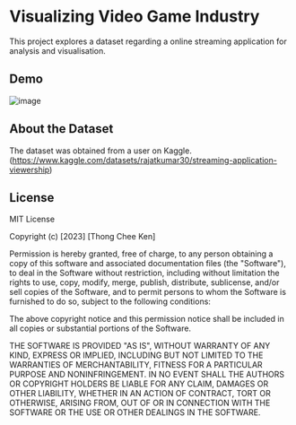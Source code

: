 # Visualizing Video Game Industry
This project explores a dataset regarding a online streaming application for analysis and visualisation. 

## Demo

![image](https://github.com/LouisThong15/Data-Analysis-Project/assets/134668971/eaeb129c-7b97-4795-a299-8cf12f49807e)


## About the Dataset
The dataset was obtained from a user on Kaggle. (https://www.kaggle.com/datasets/rajatkumar30/streaming-application-viewership)

## License
MIT License

Copyright (c) [2023] [Thong Chee Ken]

Permission is hereby granted, free of charge, to any person obtaining a copy
of this software and associated documentation files (the "Software"), to deal
in the Software without restriction, including without limitation the rights
to use, copy, modify, merge, publish, distribute, sublicense, and/or sell
copies of the Software, and to permit persons to whom the Software is
furnished to do so, subject to the following conditions:

The above copyright notice and this permission notice shall be included in all
copies or substantial portions of the Software.

THE SOFTWARE IS PROVIDED "AS IS", WITHOUT WARRANTY OF ANY KIND, EXPRESS OR
IMPLIED, INCLUDING BUT NOT LIMITED TO THE WARRANTIES OF MERCHANTABILITY,
FITNESS FOR A PARTICULAR PURPOSE AND NONINFRINGEMENT. IN NO EVENT SHALL THE
AUTHORS OR COPYRIGHT HOLDERS BE LIABLE FOR ANY CLAIM, DAMAGES OR OTHER
LIABILITY, WHETHER IN AN ACTION OF CONTRACT, TORT OR OTHERWISE, ARISING FROM,
OUT OF OR IN CONNECTION WITH THE SOFTWARE OR THE USE OR OTHER DEALINGS IN THE
SOFTWARE.
